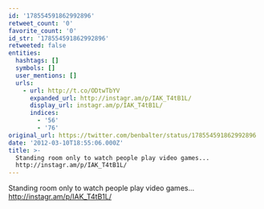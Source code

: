 ```yaml
---
id: '178554591862992896'
retweet_count: '0'
favorite_count: '0'
id_str: '178554591862992896'
retweeted: false
entities:
  hashtags: []
  symbols: []
  user_mentions: []
  urls:
    - url: http://t.co/ODtwTbYV
      expanded_url: http://instagr.am/p/IAK_T4tB1L/
      display_url: instagr.am/p/IAK_T4tB1L/
      indices:
        - '56'
        - '76'
original_url: https://twitter.com/benbalter/status/178554591862992896
date: '2012-03-10T18:55:06.000Z'
title: >-
  Standing room only to watch people play video games... 
  http://instagr.am/p/IAK_T4tB1L/
---
```


Standing room only to watch people play video games...  http://instagr.am/p/IAK_T4tB1L/